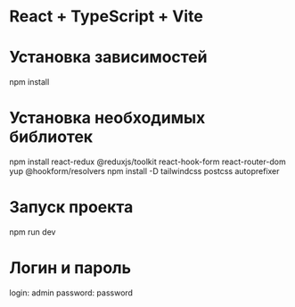 # React + TypeScript + Vite

# Установка зависимостей
npm install

# Установка необходимых библиотек
npm install react-redux @reduxjs/toolkit react-hook-form react-router-dom yup @hookform/resolvers
npm install -D tailwindcss postcss autoprefixer

# Запуск проекта
npm run dev

# Логин и пароль
login: admin
password: password


